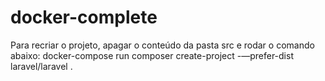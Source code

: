 # docker-complete

Para recriar o projeto, apagar o conteúdo da pasta src e rodar o comando abaixo:
docker-compose run composer create-project -—prefer-dist laravel/laravel .  
